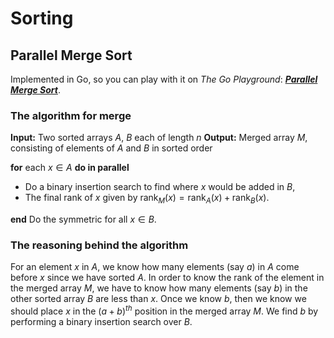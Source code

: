 # Sorting
## Parallel Merge Sort
Implemented in Go, so you can play with it on *The Go Playground*: [***Parallel Merge Sort***](https://go.dev/play/p/VwQMPd4KLNq).

### The algorithm for merge
**Input:** Two sorted arrays $A$, $B$ each of length $n$
**Output:** Merged array $M$, consisting of elements of $A$ and $B$ in sorted order

**for** each $x\in A$ **do in parallel** 

- Do a binary insertion search to find where $x$ would be added in $B$, 
- The final rank of $x$ given by $\text{rank}_M(x) = \text{rank}_A(x) + \text{rank}_B(x)$. 

**end** 
Do the symmetric for all $x\in B$. 

### The reasoning behind the algorithm
For an element $x$ in $A$, we know how many elements (say $a$) in $A$ come before $x$ since we have sorted $A$. In order to know the rank of the element in the merged array $M$, we have to know how many elements (say $b$) in the other sorted array $B$ are less than $x$. Once we know $b$, then we know we should place $x$ in the $(a+b)^{th}$ position in the merged array $M$. We find $b$ by performing a binary insertion search over $B$. 